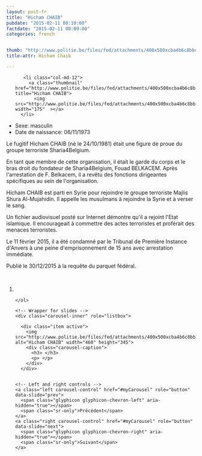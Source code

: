 ```yaml
---
layout: post-fr
title: "Hicham CHAIB"
pubdate: "2015-02-11 00:10:00"
factdate: "2015-02-11 00:09:00"
categories: french


thumb: "http://www.politie.be/files/fed/attachments/400x500xcba4b6c8bbec09b1b97fb844dfbdc7df_thumb.jpg.pagespeed.ic.5Y8wZat7Bg.jpg"
title-attr: Hicham Chaib

---
```


<div class="row">

  <div class="col-xs-6 col-md-4">
<ul class="row polaroids">

       <li class="col-md-12">  
         <a class="thumbnail" href="http://www.politie.be/files/fed/attachments/400x500xcba4b6c8bbec09b1b97fb844dfbdc7df_thumb.jpg.pagespeed.ic.5Y8wZat7Bg.jpg" title="Hicham CHAIB">
           <img src="http://www.politie.be/files/fed/attachments/400x500xcba4b6c8bbec09b1b97fb844dfbdc7df_thumb.jpg.pagespeed.ic.5Y8wZat7Bg.jpg" width="175"  ></a>
      </li>  

  </ul>

  
  </div>
  <div class="col-xs-12 col-md-8">
 
<ul>
<li>Sexe: masculin</li>
<li>Date de naissance: 06/11/1973</li>
</ul> 


<p>Le fugitif Hicham CHAIB (né le 24/10/1981) était une figure de proue du groupe terroriste Sharia4Belgium. </p>
<p>En tant que membre de cette organisation, il était le garde du corps et le bras droit du fondateur de Sharia4Belgium, Fouad BELKACEM. Après l'arrestation de F. Belkacem, il a revêtu des fonctions dirigeantes spécifiques au sein de l'organisation. </p>
<p>Hicham CHAIB est parti en Syrie pour rejoindre le groupe terroriste Majlis Shura Al-Mujahidin. Il appelle les musulmans à rejoindre la Syrie et à verser le sang.</p>
<p>Un fichier audiovisuel posté sur Internet démontre qu'il a rejoint l'Etat islamique. Il encourageait à commettre des actes terroristes et proférait des menaces terroristes.</p>
<p>Le 11 février 2015, il a été condamné par le Tribunal de Première Instance d'Anvers à une peine d'emprisonnement de 15 ans avec arrestation immédiate. </p>
<p>Publié le 30/12/2015 à la requête du parquet fédéral.
</p>

<!-- SLIDER -->
<div class="container"  class="col-xs-12 col-md-12">
  <br>
  <div id="myCarousel" class="carousel slide" data-ride="carousel">
    <!-- Indicators -->
    <ol class="carousel-indicators">
      <li data-target="#myCarousel" data-slide-to="0" class="active"></li>

    </ol>

    <!-- Wrapper for slides -->
    <div class="carousel-inner" role="listbox">

      <div class="item active">
        <img src="http://www.politie.be/files/fed/attachments/400x500xcba4b6c8bbec09b1b97fb844dfbdc7df_thumb.jpg.pagespeed.ic.5Y8wZat7Bg.jpg" alt="Hicham CHAIB" width="460" height="345">
        <div class="carousel-caption">
          <h3> </h3>
          <p> </p>
        </div>
      </div>


    <!-- Left and right controls -->
    <a class="left carousel-control" href="#myCarousel" role="button" data-slide="prev">
      <span class="glyphicon glyphicon-chevron-left" aria-hidden="true"></span>
      <span class="sr-only">Précédent</span>
    </a>
    <a class="right carousel-control" href="#myCarousel" role="button" data-slide="next">
      <span class="glyphicon glyphicon-chevron-right" aria-hidden="true"></span>
      <span class="sr-only">Suivant</span>
    </a>
  </div>
</div>

  <link rel="stylesheet" href="http://maxcdn.bootstrapcdn.com/bootstrap/3.3.5/css/bootstrap.min.css">
  <script src="https://ajax.googleapis.com/ajax/libs/jquery/1.11.3/jquery.min.js"></script>
  <script src="http://maxcdn.bootstrapcdn.com/bootstrap/3.3.5/js/bootstrap.min.js"></script>
  <!-- SLIDER -->
  
</div>


</div>

